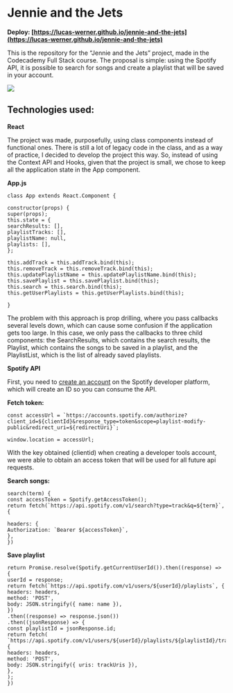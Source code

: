 # **Jennie and the Jets**

**Deploy: [https://lucas-werner.github.io/jennie-and-the-jets](https://lucas-werner.github.io/jennie-and-the-jets)**

This is the repository for the “Jennie and the Jets” project, made in the Codecademy Full Stack course. The proposal is simple: using the Spotify API, it is possible to search for songs and create a playlist that will be saved in your account.


![](https://lh5.googleusercontent.com/TBSE9B0_ssjqDPxUeMlcryDFBPtiu4_1GnLom9hCb5QAfMxqkXwmAK-hf_vze1Frl2KQMoGJ9dyTWe4fBmEYqrmFEI7apZmCDWLggkN8tKH7IMSJLEfnyU6rQnxbZGS3JsQnf_iOZDwqndS7-kP2UOE-jzmu7KiKmfXUfzAdOyMbh-O4u9iV2uKi0Q)


## Technologies used:

**React**

The project was made, purposefully, using class components instead of functional ones. There is still a lot of legacy code in the class, and as a way of practice, I decided to develop the project this way. So, instead of using the Context API and Hooks, given that the project is small, we chose to keep all the application state in the App component.

  
**App.js**

      
    
    class App extends React.Component {
        
    constructor(props) {    
    super(props);    
    this.state = {    
    searchResults: [],    
    playlistTracks: [],    
    playlistName: null,    
    playlists: [],    
    };
      
    this.addTrack = this.addTrack.bind(this);
    this.removeTrack = this.removeTrack.bind(this);
    this.updatePlaylistName = this.updatePlaylistName.bind(this);
    this.savePlaylist = this.savePlaylist.bind(this);
    this.search = this.search.bind(this);
    this.getUserPlaylists = this.getUserPlaylists.bind(this);
    
    }


The problem with this approach is prop drilling, where you pass callbacks several levels down, which can cause some confusion if the application gets too large. In this case, we only pass the callbacks to three child components: the SearchResults, which contains the search results, the Playlist, which contains the songs to be saved in a playlist, and the PlaylistList, which is the list of already saved playlists.

**Spotify API**

First, you need to [create an account](https://developer.spotify.com/dashboard/login) on the Spotify developer platform, which will create an ID so you can consume the API.

**Fetch token:**

    const accessUrl = `https://accounts.spotify.com/authorize?client_id=${clientId}&response_type=token&scope=playlist-modify-public&redirect_uri=${redirectUri}`;
    
    window.location = accessUrl;
    
With the key obtained (clientid) when creating a developer tools account, we were able to obtain an access token that will be used for all future api requests.

**Search songs:**

    search(term) {
    const accessToken = Spotify.getAccessToken();
    return fetch(`https://api.spotify.com/v1/search?type=track&q=${term}`, {
    
    headers: {    
    Authorization: `Bearer ${accessToken}`,
    },
    })
       

 

   **Save playlist**
       
    return Promise.resolve(Spotify.getCurrentUserId()).then((response) => {    
    userId = response;    
    return fetch(`https://api.spotify.com/v1/users/${userId}/playlists`, {    
    headers: headers,    
    method: 'POST',    
    body: JSON.stringify({ name: name }),    
    })  
    .then((response) => response.json())    
    .then((jsonResponse) => {    
    const playlistId = jsonResponse.id;    
    return fetch(
    `https://api.spotify.com/v1/users/${userId}/playlists/${playlistId}/tracks`,    
    {    
    headers: headers,    
    method: 'POST',    
    body: JSON.stringify({ uris: trackUris }),    
    },    
    );    
    })

